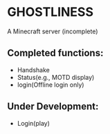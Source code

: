 # GHOSTLINESS

A Minecraft server (incomplete)

## Completed functions:

- Handshake
- Status(e.g., MOTD display)
- login(Offline login only)

## Under Development:

- Login(play)
